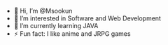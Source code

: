 - 👋 Hi, I’m @Msookun
- 👀 I’m interested in Software and Web Development
- 🌱 I’m currently learning JAVA
- ⚡ Fun fact: I like anime and JRPG games

<!---
Msookun/Msookun is a ✨ special ✨ repository because its `README.md` (this file) appears on your GitHub profile.
You can click the Preview link to take a look at your changes.
--->
